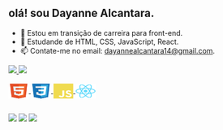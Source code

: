 ## olá! sou Dayanne Alcantara.


- 🌱 Estou em transição de carreira para front-end.
- 🌱 Estudande de HTML, CSS, JavaScript, React.
- 📫 Contate-me no email: dayannealcantara14@gmail.com.

 <div>
  <a href="https://github.com/dayannealcantara">
  <img height="180em" src="https://github-readme-stats.vercel.app/api?username=dayannealcantara&show_icons=true&theme=dracula&include_all_commits=true&count_private=true"/>
  <img height="180em" src="https://github-readme-stats.vercel.app/api/top-langs/?username=dayannealcantara&layout=compact&langs_count=7&theme=dracula"/>
  </div>


<div style="display: inline_block"><br>
  <img align="center" alt="Day-HTML" height="30" width="40" src="https://raw.githubusercontent.com/devicons/devicon/master/icons/html5/html5-original.svg">
  <img align="center" alt="Day-CSS" height="30" width="40" src="https://raw.githubusercontent.com/devicons/devicon/master/icons/css3/css3-original.svg">
  <img align="center" alt="Day-Js" height="30" width="40" src="https://raw.githubusercontent.com/devicons/devicon/master/icons/javascript/javascript-plain.svg">
  <img align="center" alt="Day-React" height="30" width="40" src="https://raw.githubusercontent.com/devicons/devicon/master/icons/react/react-original.svg">
</div>
  

   ##
 
<div> 
   <a href="https://www.instagram.com/dayanneal/" target="_blank"><img src="https://img.shields.io/badge/-Instagram-%23E4405F?style=for-the-badge&logo=instagram&logoColor=white" target="_blank"></a>
  <a href = "mailto:dayannealcantara14@gmail.com"><img src="https://img.shields.io/badge/-Gmail-%23333?style=for-the-badge&logo=gmail&logoColor=white" target="_blank"></a>
  <a href="https://https://www.linkedin.com/in/dayanne-alcantara-70007519a/" target="_blank"><img src="https://img.shields.io/badge/-LinkedIn-%230077B5?style=for-the-badge&logo=linkedin&logoColor=white" target="_blank"></a> 
 </div>

